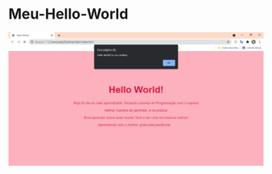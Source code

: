 # Meu-Hello-World
![img](https://raw.githubusercontent.com/Sealtiey/Meu-Hello-World/main/2021-07-10%20(4).png)

